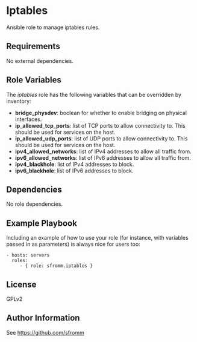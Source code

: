 Iptables
=========

Ansible role to manage iptables rules.

Requirements
------------

No external dependencies.

Role Variables
--------------

The *iptables* role has the following variables that can be overridden
by inventory:

- **bridge_physdev**: boolean for whether to enable bridging on physical
    interfaces.
- **ip_allowed_tcp_ports**: list of TCP ports to allow connectivity to.
    This should be used for services on the host.
- **ip_allowed_udp_ports**: list of UDP ports to allow connectivity to.
    This should be used for services on the host.
- **ipv4_allowed_networks**: list of IPv4 addresses to allow all traffic from.
- **ipv6_allowed_networks**: list of IPv6 addresses to allow all traffic from.
- **ipv4_blackhole**: list of IPv4 addresses to block.
- **ipv6_blackhole**: list of IPv6 addresses to block.


Dependencies
------------

No role dependencies.

Example Playbook
----------------

Including an example of how to use your role (for instance, with variables passed in as parameters) is always nice for users too:

    - hosts: servers
      roles:
         - { role: sfromm.iptables }

License
-------

GPLv2

Author Information
------------------

See https://github.com/sfromm
